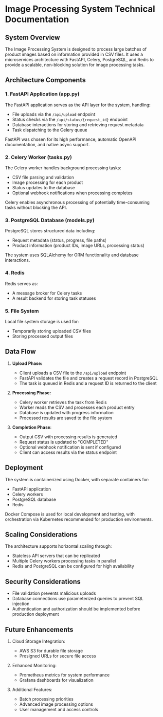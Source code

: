 # Image Processing System Technical Documentation

## System Overview

The Image Processing System is designed to process large batches of product images based on information provided in CSV files. It uses a microservices architecture with FastAPI, Celery, PostgreSQL, and Redis to provide a scalable, non-blocking solution for image processing tasks.

## Architecture Components

### 1. FastAPI Application (app.py)

The FastAPI application serves as the API layer for the system, handling:

- File uploads via the `/api/upload` endpoint
- Status checks via the `/api/status/{request_id}` endpoint
- Database interactions for storing and retrieving request metadata
- Task dispatching to the Celery queue

FastAPI was chosen for its high performance, automatic OpenAPI documentation, and native async support.

### 2. Celery Worker (tasks.py)

The Celery worker handles background processing tasks:

- CSV file parsing and validation
- Image processing for each product
- Status updates to the database
- Optional webhook notifications when processing completes

Celery enables asynchronous processing of potentially time-consuming tasks without blocking the API.

### 3. PostgreSQL Database (models.py)

PostgreSQL stores structured data including:

- Request metadata (status, progress, file paths)
- Product information (product IDs, image URLs, processing status)

The system uses SQLAlchemy for ORM functionality and database interactions.

### 4. Redis

Redis serves as:

- A message broker for Celery tasks
- A result backend for storing task statuses

### 5. File System

Local file system storage is used for:

- Temporarily storing uploaded CSV files
- Storing processed output files

## Data Flow

1. **Upload Phase:**
   - Client uploads a CSV file to the `/api/upload` endpoint
   - FastAPI validates the file and creates a request record in PostgreSQL
   - The task is queued in Redis and a request ID is returned to the client

2. **Processing Phase:**
   - Celery worker retrieves the task from Redis
   - Worker reads the CSV and processes each product entry
   - Database is updated with progress information
   - Processed results are saved to the file system

3. **Completion Phase:**
   - Output CSV with processing results is generated
   - Request status is updated to "COMPLETED"
   - Optional webhook notification is sent if configured
   - Client can access results via the status endpoint

## Deployment

The system is containerized using Docker, with separate containers for:

- FastAPI application
- Celery workers
- PostgreSQL database
- Redis

Docker Compose is used for local development and testing, with orchestration via Kubernetes recommended for production environments.

## Scaling Considerations

The architecture supports horizontal scaling through:

- Stateless API servers that can be replicated
- Multiple Celery workers processing tasks in parallel
- Redis and PostgreSQL can be configured for high availability

## Security Considerations

- File validation prevents malicious uploads
- Database connections use parameterized queries to prevent SQL injection
- Authentication and authorization should be implemented before production deployment

## Future Enhancements

1. Cloud Storage Integration:
   - AWS S3 for durable file storage
   - Presigned URLs for secure file access

2. Enhanced Monitoring:
   - Prometheus metrics for system performance
   - Grafana dashboards for visualization

3. Additional Features:
   - Batch processing priorities
   - Advanced image processing options
   - User management and access controls

